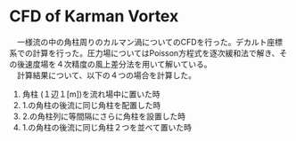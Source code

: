 # CFD of Karman Vortex

　一様流の中の角柱周りのカルマン渦についてのCFDを行った。デカルト座標系での計算を行った。圧力場についてはPoisson方程式を逐次緩和法で解き、その後速度場を４次精度の風上差分法を用いて解いている。  
　計算結果について、以下の４つの場合を計算した。  
1. 角柱 (１辺１[m])を流れ場中に置いた時
2. 1.の角柱の後流に同じ角柱を配置した時
3. 2.の角柱列に等間隔にさらに角柱を設置した時
4. 1.の角柱の後流に同じ角柱２つを並べて置いた時
